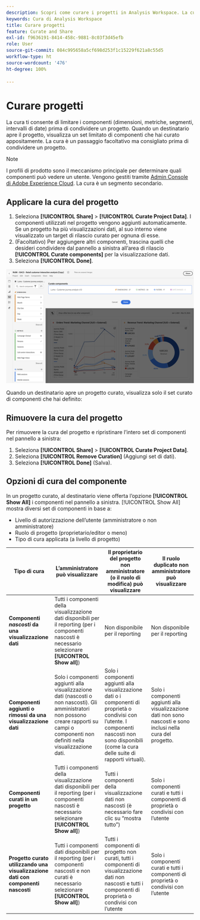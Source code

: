 ```yaml
---
description: Scopri come curare i progetti in Analysis Workspace. La cura limita l’accesso ai componenti prima della condivisione di un progetto.
keywords: Cura di Analysis Workspace
title: Curare progetti
feature: Curate and Share
exl-id: f9636191-8414-458c-9881-8c03f3d45efb
role: User
source-git-commit: 084c995658a5cf698d253f1c15229f621a8c55d5
workflow-type: ht
source-wordcount: '476'
ht-degree: 100%

---
```


# Curare progetti

La cura ti consente di limitare i componenti (dimensioni, metriche, segmenti, intervalli di date) prima di condividere un progetto. Quando un destinatario apre il progetto, visualizza un set limitato di componenti che hai curato appositamente. La cura è un passaggio facoltativo ma consigliato prima di condividere un progetto.

>[!NOTE]
> I profili di prodotto sono il meccanismo principale per determinare quali componenti può vedere un utente. Vengono gestiti tramite [Admin Console di Adobe Experience Cloud](https://experienceleague.adobe.com/it/docs/core-services/interface/administration/admin-tool-experience-cloud). La cura è un segmento secondario.

## Applicare la cura del progetto

1. Seleziona **[!UICONTROL Share]** > **[!UICONTROL Curate Project Data]**.
I componenti utilizzati nel progetto vengono aggiunti automaticamente.
Se un progetto ha più visualizzazioni dati, al suo interno viene visualizzato un target di rilascio curato per ognuna di esse.
1. (Facoltativo) Per aggiungere altri componenti, trascina quelli che desideri condividere dal pannello a sinistra all’area di rilascio **[!UICONTROL Curate components]** per la visualizzazione dati.
1. Seleziona **[!UICONTROL Done]**.

<!--
Curation can also be applied from the [!UICONTROL Share] menu by selecting **[!UICONTROL Curate and Share]**. This option automatically curates the project to the components in use in the project. You can add additional components following the steps above.
-->

![La finestra Componenti curati che mostra i componenti in uso nel progetto.](assets/curation-field.png)

Quando un destinatario apre un progetto curato, visualizza solo il set curato di componenti che hai definito:


## Rimuovere la cura del progetto

Per rimuovere la cura del progetto e ripristinare l’intero set di componenti nel pannello a sinistra:

1. Seleziona **[!UICONTROL Share]** > **[!UICONTROL Curate Project Data]**.
1. Seleziona **[!UICONTROL Remove Curation]** (Aggiungi set di dati).
1. Seleziona **[!UICONTROL Done]** (Salva).

## Opzioni di cura del componente

In un progetto curato, al destinatario viene offerta l’opzione **[!UICONTROL Show All]** i componenti nel pannello a sinistra. [!UICONTROL Show All] mostra diversi set di componenti in base a:

* Livello di autorizzazione dell’utente (amministratore o non amministratore)
* Ruolo di progetto (proprietario/editor o meno)
* Tipo di cura applicata (a livello di progetto)

| Tipo di cura | L’amministratore può visualizzare | Il proprietario del progetto non amministratore (o il ruolo di modifica) può visualizzare | Il ruolo duplicato non amministratore può visualizzare |
| --- | --- | --- | --- |
| **Componenti *nascosti* da una visualizzazione dati** | Tutti i componenti della visualizzazione dati disponibili per il reporting (per i componenti nascosti è necessario selezionare **[!UICONTROL Show all]**) | Non disponibile per il reporting | Non disponibile per il reporting |
| **Componenti aggiunti o rimossi da una visualizzazione dati** | Solo i componenti aggiunti alla visualizzazione dati (nascosti o non nascosti). Gli amministratori non possono creare rapporti su campi o componenti non definiti nella visualizzazione dati. | Solo i componenti aggiunti alla visualizzazione dati o i componenti di proprietà o condivisi con l’utente. I componenti nascosti non sono disponibili (come la cura delle suite di rapporti virtuali). | Solo i componenti aggiunti alla visualizzazione dati non sono nascosti e sono inclusi nella cura del progetto. |
| **Componenti curati in un progetto** | Tutti i componenti della visualizzazione dati disponibili per il reporting (per i componenti nascosti è necessario selezionare **[!UICONTROL Show all]**) | Tutti i componenti della visualizzazione dati non nascosti (è necessario fare clic su “mostra tutto”) | Solo i componenti curati e tutti i componenti di proprietà o condivisi con l’utente |
| **Progetto curato utilizzando una visualizzazione dati con componenti nascosti** | Tutti i componenti dati disponibili per il reporting (per i componenti nascosti e non curati è necessario selezionare **[!UICONTROL Show all]**) | Tutti i componenti di progetto non curati, tutti i componenti di visualizzazione dati non nascosti e tutti i componenti di proprietà o condivisi con l’utente | Solo i componenti curati e tutti i componenti di proprietà o condivisi con l’utente |
